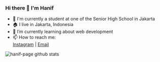 ### Hi there 👋 I'm Hanif

<!--
**hanif-page/hanif-page** is a ✨ _special_ ✨ repository because its `README.md` (this file) appears on your GitHub profile.

Here are some ideas to get you started:

- 🔭 I’m currently working on ...
- 🌱 I’m currently learning ...
- 👯 I’m looking to collaborate on ...
- 🤔 I’m looking for help with ...
- 💬 Ask me about ...
- 😄 Pronouns: 
- ⚡ Fun fact:
-->

- 🏫 I'm currently a student at one of the Senior High School in Jakarta
- 🏠 I live in Jakarta, Indonesia
- 🌱 I’m currently learning about web development
- 📫 How to reach me: <br>
  [Instagram](https://instagram.com/amrrhaniff) |
  [Email](mailto:amrhanif15@gmail.com?subject=Hello%20Hanif%2C%20I%20want%20to%20have%20some%20collaborate%20with%20you&body=My%20Name%20is%20%5BYOUR%20NAME%5D%2C%20I'm%20from%20%5BYOUR%20CITY%5D.%20%5BYOUR%20MESSAGE%5D)

<img alt="hanif-page github stats" src="https://github-readme-stats.vercel.app/api?username=hanif-page&theme=radical&show_icons=true&hide_border=true&line_height=24&text_color=ffffff&bg_color=333333&title_color=ff8800&icon_color=ffd000"/>

<!-- below is the github language use stats -->
<!-- <img alt="hanif-page github language use stats" src="https://github-readme-stats.vercel.app/api/top-langs/?username=hanif-page&theme=radical&show_icons=true&hide_border=true&line_height=24"/> -->
